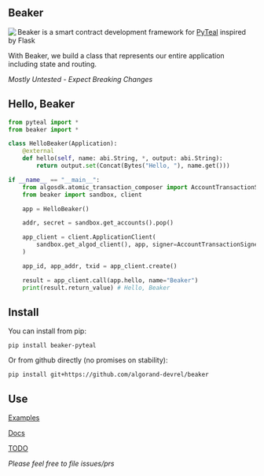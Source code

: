 Beaker
------
<img align="left" src="beaker.png" margin="10px" >

Beaker is a smart contract development framework for [PyTeal](https://github.com/algorand/pyteal) inspired by Flask


With Beaker, we build a class that represents our entire application including state and routing.

*Mostly Untested - Expect Breaking Changes* 


## Hello, Beaker


```py
from pyteal import *
from beaker import *

class HelloBeaker(Application):
    @external
    def hello(self, name: abi.String, *, output: abi.String):
        return output.set(Concat(Bytes("Hello, "), name.get()))

if __name__ == "__main__":
    from algosdk.atomic_transaction_composer import AccountTransactionSigner
    from beaker import sandbox, client

    app = HelloBeaker()

    addr, secret = sandbox.get_accounts().pop()

    app_client = client.ApplicationClient(
        sandbox.get_algod_client(), app, signer=AccountTransactionSigner(secret)
    )

    app_id, app_addr, txid = app_client.create()

    result = app_client.call(app.hello, name="Beaker")
    print(result.return_value) # Hello, Beaker
```

## Install

You can install from pip:

`pip install beaker-pyteal`

Or from github directly (no promises on stability): 

`pip install git+https://github.com/algorand-devrel/beaker`

## Use

[Examples](/examples/)

[Docs](https://beaker.algo.xyz)

[TODO](TODO.md)

*Please feel free to file issues/prs*
